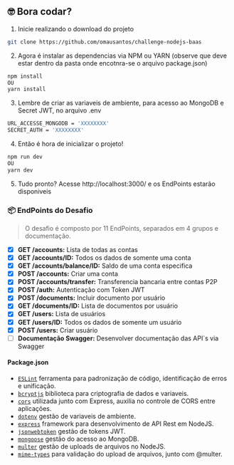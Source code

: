 ## 🤓 Bora codar?

01. Inicie realizando o download do projeto
```bash
git clone https://github.com/omausantos/challenge-nodejs-baas
```

02. Agora é instalar as dependencias via NPM ou YARN (observe que deve estar dentro da pasta onde encotnra-se o arquivo package.json)
```bash
npm install
OU
yarn install
```

03. Lembre de criar as variaveis de ambiente, para acesso ao MongoDB e Secret JWT, no arquivo .env
```bash
URL_ACCESSE_MONGODB = 'XXXXXXXX'
SECRET_AUTH = 'XXXXXXXX'
```

04. Então é hora de inicializar o projeto!
```bash
npm run dev
OU
yarn dev
```

05. Tudo pronto? Acesse http://localhost:3000/ e os EndPoints estarão disponiveis

### 📦 EndPoints do Desafio
> O desafio é composto por 11 EndPoints, separados em 4 grupos e documentação.

- [x] **GET /accounts:** Lista de todas as contas
- [x] **GET /accounts/ID:** Todos os dados de somente uma conta
- [x] **GET /accounts/balance/ID:** Saldo de uma conta especifica
- [x] **POST /accounts:** Criar uma conta
- [x] **POST /accounts/transfer:** Transferencia bancaria entre contas P2P
- [x] **POST /auth:** Autenticação com Token JWT
- [x] **POST /documents:** Incluir documento por usuário
- [x] **GET /documents/ID:** Lista de documentos por usuário
- [x] **GET /users:** Lista de usuários
- [x] **GET /users/ID:** Todos os dados de somente um usuário
- [x] **POST /users:** Criar usuário
- [ ] **Documentação Swagger:** Desenvolver documentação das API`s via Swagger

#### Package.json
* [`ESLint`](https://eslint.org/) ferramenta para padronização de código, identificação de erros e unificação.
* [`bcryptjs`](https://www.npmjs.com/package/bcryptjs) biblioteca para criptografia de dados e variaveis.
* [`cors`](https://www.npmjs.com/package/cors) utilizada junto com Express, auxilia no controle de CORS entre aplicações.
* [`dotenv`](https://www.npmjs.com/package/dotenv) gestão de variaveis de ambiente.
* [`express`](https://expressjs.com/pt-br/) framework para desenvolvimento de API Rest em NodeJS.
* [`jsonwebtoken`](https://www.npmjs.com/package/jsonwebtoken) gestão de tokens JWT.
* [`mongoose`](https://mongoosejs.com/) gestão do acesso ao MongoDB.
* [`multer`](https://mongoosejs.com/) gestão de uploads de arquivos no NodeJS.
* [`mime-types`](https://www.npmjs.com/package/mime-types) para validação do upload de arquivos, junto com @multer.
